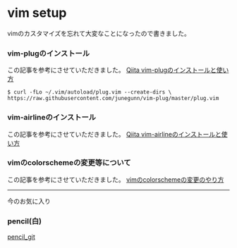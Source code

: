 # vim  setup

vimのカスタマイズを忘れて大変なことになったので書きました。

### vim-plugのインストール

この記事を参考にさせていただきました。
[Qiita vim-plugのインストールと使い方](https://howpon.com/21713#:~:text=%E3%81%AE%E5%89%8A%E9%99%A4%E6%96%B9%E6%B3%95-,vim%2Dplug%E3%81%A8%E3%81%AF,%E3%81%A7%E3%81%8D%E3%82%8B%E3%81%AE%E3%81%8C%E7%89%B9%E5%BE%B4%E3%81%A7%E3%81%99%E3%80%82)

    $ curl -fLo ~/.vim/autoload/plug.vim --create-dirs \ https://raw.githubusercontent.com/junegunn/vim-plug/master/plug.vim

### vim-airlineのインストール

この記事を参考にさせていただきました。
[Qiita vim-airlineのインストールと使い方](https://original-game.com/vim-airline/)

### vimのcolorschemeの変更等について

この記事を参考にさせていただきました。
[vimのcolorschemeの変更のやり方](https://yuichon.com/2013/04/vim-colorscheme/)

---

今のお気に入り

### pencil(白)

[pencil_git](https://github.com/reedes/vim-colors-pencil)

